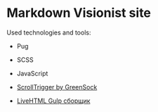 # Markdown Visionist site

Used technologies and tools:

- Pug
- SCSS
- JavaScript
- [ScrollTrigger by GreenSock](https://greensock.com/docs/v3/Plugins/ScrollTrigger)

- [LiveHTML Gulp сборщик](https://github.com/livehtml/lh-gulp)
